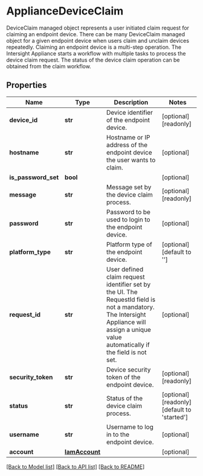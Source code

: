 # ApplianceDeviceClaim

DeviceClaim managed object represents a user initiated claim request for claiming an endpoint device. There can be many DeviceClaim managed object for a given endpoint device when users claim and unclaim devices repeatedly.  Claiming an endpoint device is a multi-step operation. The Intersight Appliance starts a workflow with multiple tasks to process the device claim request. The status of the device claim operation can be obtained from the claim workflow. 
## Properties
Name | Type | Description | Notes
------------ | ------------- | ------------- | -------------
**device_id** | **str** | Device identifier of the endpoint device.   | [optional] [readonly] 
**hostname** | **str** | Hostname or IP address of the endpoint device the user wants to claim.   | [optional] 
**is_password_set** | **bool** |  | [optional] 
**message** | **str** | Message set by the device claim process.   | [optional] [readonly] 
**password** | **str** | Password to be used to login to the endpoint device.   | [optional] 
**platform_type** | **str** | Platform type of the endpoint device.   | [optional] [default to '']
**request_id** | **str** | User defined claim request identifier set by the UI. The RequestId field is not a mandatory. The Intersight Appliance will assign a unique value automatically if the field is not set.   | [optional] 
**security_token** | **str** | Device security token of the endpoint device.   | [optional] [readonly] 
**status** | **str** | Status of the device claim process.   | [optional] [readonly] [default to 'started']
**username** | **str** | Username to log in to the endpoint device.    | [optional] 
**account** | [**IamAccount**](.md) |  | [optional] 

[[Back to Model list]](../README.md#documentation-for-models) [[Back to API list]](../README.md#documentation-for-api-endpoints) [[Back to README]](../README.md)


